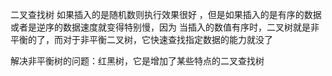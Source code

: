 二叉查找树 如果插入的是随机数则执行效果很好  ，但是如果插入的是有序的数据或者是逆序的数据速度就变得特别慢，因为
当插入的数值有序时，二叉树就是非平衡的了，而对于非平衡二叉树，它快速查找指定数据的能力就没了

解决非平衡树的问题：红黑树，它是增加了某些特点的二叉查找树